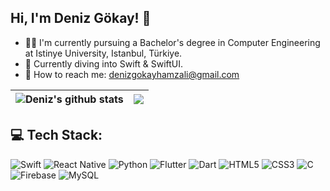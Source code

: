 <!-- Simple bio and stats -->
## Hi, I'm Deniz Gökay! 👋

- 👨‍🎓 I'm currently pursuing a Bachelor's degree in Computer Engineering at Istinye University, Istanbul, Türkiye.
- 🔭 Currently diving into Swift & SwiftUI.
- 📧 How to reach me: denizgokayhamzali@gmail.com

<!-- GitHub stats from https://github.com/anuraghazra/github-readme-stats -->
| <img align="center" src="https://github-readme-stats.vercel.app/api?username=DenizGokayHamzali&show_icons=true&theme=tokyonight" alt="Deniz's github stats" /> | <img align="center" src="https://github-readme-stats.vercel.app/api/top-langs/?username=DenizGokayHamzali&layout=compact&theme=tokyonight"/> |
| ------------- | ------------- |

## 💻 Tech Stack:
![Swift](https://img.shields.io/badge/swift-F54A2A?style=for-the-badge&logo=swift&logoColor=white)
![React Native](https://img.shields.io/badge/react_native-%2320232a.svg?style=for-the-badge&logo=react&logoColor=%2361DAFB)
![Python](https://img.shields.io/badge/python-3670A0?style=for-the-badge&logo=python&logoColor=ffdd54)
![Flutter](https://img.shields.io/badge/Flutter-%2302569B.svg?style=for-the-badge&logo=Flutter&logoColor=white)
![Dart](https://img.shields.io/badge/dart-%230175C2.svg?style=for-the-badge&logo=dart&logoColor=white)
![HTML5](https://img.shields.io/badge/html5-%23E34F26.svg?style=for-the-badge&logo=html5&logoColor=white)
![CSS3](https://img.shields.io/badge/css3-%231572B6.svg?style=for-the-badge&logo=css3&logoColor=white)
![C](https://img.shields.io/badge/c-%2300599C.svg?style=for-the-badge&logo=c&logoColor=white)
![Firebase](https://img.shields.io/badge/firebase-%23039BE5.svg?style=for-the-badge&logo=firebase)
![MySQL](https://img.shields.io/badge/mysql-%2300000f.svg?style=for-the-badge&logo=mysql&logoColor=white)
